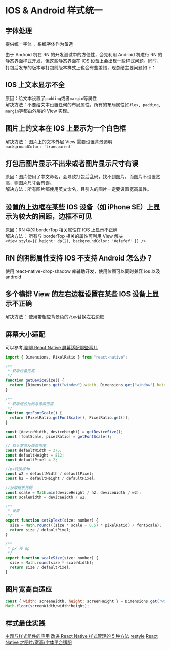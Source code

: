 # IOS & Android 样式统一

## 字体处理

提供统一字体 ，系统字体作为备选

由于 Android 机在 RN 的开发测试中的方便性，会先利用 Android 机进行 RN 的静态界面样式开发，但这些静态界面在 IOS 设备上会出现一些样式问题。同时，打包后发布的版本与打包前版本样式上也会有些差错，现总结主要问题如下：

## IOS 上文本显示不全

原因：给文本设置了`padding`或者`margin`等属性  
解决方法：不要给文本设置任何的布局属性，所有的布局属性如`flex, padding, margin`等都由外层的 View 实现。

## 图片上的文本在 IOS 上显示为一个白色框

解决方法： 图片上的文本外层 View 需要设置背景透明  
`backgroundColor: 'transparent'`

## 打包后图片显示不出来或者图片显示尺寸有误

原因：图片使用了中文命名，会导致打包后乱码，找不到图片。而图片不设置宽高，则图片尺寸会有误。  
解决方法：所有图片都使用英文命名，且引入的图片一定要设置宽高属性。

## 设置的上边框在某些 IOS 设备（如 iPhone SE）上显示为较大的间距，边框不可见

原因：RN 中的 borderTop 相关属性在 IOS 上显示不正确  
解决方法： 所有与 borderTop 相关的属性可利用 View 解决  
`<View style={{ height: dp(2), backgroundColor: '#efefef' }} />`

## RN 的阴影属性支持 IOS 不支持 Android 怎么办？

使用 react-native-drop-shadow 库辅助开发，使用位图可以同时兼容 ios 以及 android

## 多个横排 View 的左右边框设置在某些 IOS 设备上显示不正确

解决方法： 使用带相应背景色的`View`替换左右边框

## 屏幕大小适配

可以参考[
聊聊 React Native 屏幕适配那些事儿](https://juejin.cn/post/6950187009407189005)

```js
import { Dimensions, PixelRatio } from "react-native";

/**
 * 获取设备宽高
 */
function getDeviceSize() {
  return [Dimensions.get("window").width, Dimensions.get("window").height];
}

/**
 * 获取缩放比例与像素密度
 */
function getFontScale() {
  return [PixelRatio.getFontScale(), PixelRatio.get()];
}

const [deviceWidth, deviceHeight] = getDeviceSize();
const [fontScale, pixelRatio] = getFontScale();

// 默认宽高及像素密度
const defaultWidth = 375;
const defaultHeight = 812;
const defaultPixel = 2;

//px转换成dp
const w2 = defaultWidth / defaultPixel;
const h2 = defaultHeight / defaultPixel;

//获取缩放比例
const scale = Math.min(deviceHeight / h2, deviceWidth / w2);
const scaleWidth = deviceWidth / w2;

/**
 * 设置
 */
export function setSpText(size: number) {
  size = Math.round(((size * scale + 0.5) * pixelRatio) / fontScale);
  return size / defaultPixel;
}

/**
 * px 转 dp
 */
export function scaleSize(size: number) {
  size = Math.round(size * scaleWidth);
  return size / defaultPixel;
}
```

## 图片宽高自适应

```js
const { width: screenWidth, height: screenHeight } = Dimensions.get('window');
Math.floor(screenWidth/width*height);
```

## 样式最佳实践

[主题与样式组件的应用](https://blog.openreplay.com/theming-react-native-applications-with-styled-components)
[改进 React Native 样式管理的 5 种方法](https://shopify.engineering/5-ways-to-improve-your-react-native-styling-workflow)
[restyle](https://github.com/Shopify/restyle)
[React Native 之图片/宽高/字体平台适配](https://blog.51cto.com/u_15080029/3468992)
